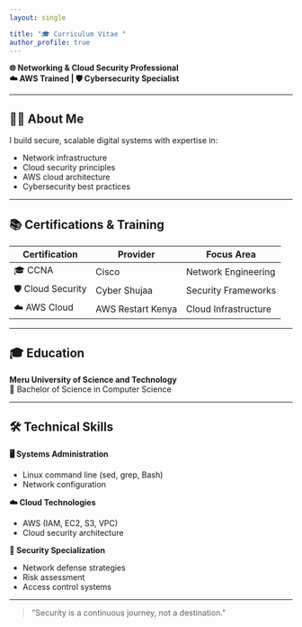 ```yaml
---
layout: single

title: "🎓 Curriculum Vitae "
author_profile: true
---
```


**🌐 Networking & Cloud Security Professional**  
**☁️ AWS Trained | 🛡️ Cybersecurity Specialist**

---

## 👩‍💻 About Me

I build secure, scalable digital systems with expertise in:
- Network infrastructure
- Cloud security principles
- AWS cloud architecture
- Cybersecurity best practices

---

## 📚 Certifications & Training

| Certification | Provider | Focus Area |
|--------------|----------|------------|
| 🎓 CCNA | Cisco | Network Engineering |
| 🛡️ Cloud Security | Cyber Shujaa | Security Frameworks |
| ☁️ AWS Cloud | AWS Restart Kenya | Cloud Infrastructure |
 

---
## 🎓 Education

**Meru University of Science and Technology**  
📜 Bachelor of Science in Computer Science

---

## 🛠️ Technical Skills

**🖥️ Systems Administration**
- Linux command line (sed, grep, Bash)
- Network configuration

**☁️ Cloud Technologies**  
- AWS (IAM, EC2, S3, VPC)
- Cloud security architecture

**🔐 Security Specialization**  
- Network defense strategies
- Risk assessment
- Access control systems

---


> "Security is a continuous journey, not a destination."
